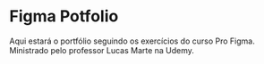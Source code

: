 # Figma Potfolio
 Aqui estará o portfólio seguindo os exercícios do curso Pro Figma. Ministrado pelo professor Lucas Marte na Udemy. 
